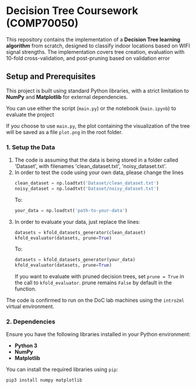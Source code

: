 # Decision Tree Coursework (COMP70050)

This repository contains the implementation of a **Decision Tree learning algorithm** from scratch, designed to classify indoor locations based on WIFI signal strengths. The implementation covers tree creation, evaluation with 10-fold cross-validation, and post-pruning based on validation error

## Setup and Prerequisites

This project is built using standard Python libraries, with a strict limitation to **NumPy** and **Matplotlib** for external dependencies.

You can use either the script (`main.py`) or the notebook (`main.ipynb`) to evaluate the project

If you choose to use `main.py`, the plot containing the visualization of the tree will be saved as a file `plot.png` in the root folder.

### **1. Setup the Data**
1) The code is assuming that the data is being stored in a folder called 'Dataset', with filenames 'clean_dataset.txt', 'noisy_dataset.txt'.
2) In order to test the code using your own data, please change the lines 
   ```python
   clean_dataset = np.loadtxt('Dataset/clean_dataset.txt')
   noisy_dataset = np.loadtxt('Dataset/noisy_dataset.txt')
   ```
   To: 
   ```python
   your_data = np.loadtxt('path-to-your-data')
   ```
3) In order to evaluate your data, just replace the lines:
   ```python
   datasets = kfold_datasets_generator(clean_dataset)
   kfold_evaluator(datasets, prune=True)
   ```
   To:
   ```python
   datasets = kfold_datasets_generator(your_data)
   kfold_evaluator(datasets, prune=True)
   ```
   If you want to evaluate with pruned decision trees, set `prune = True` in the call to `kfold_evaluator`.
   prune remains `False` by default in the function.
   

The code is confirmed to run on the DoC lab machines using the `intro2ml` virtual environment.

### **2. Dependencies**

Ensure you have the following libraries installed in your Python environment:

* **Python 3**
* **NumPy** 
* **Matplotlib**

You can install the required libraries using `pip`:

```bash
pip3 install numpy matplotlib
```
